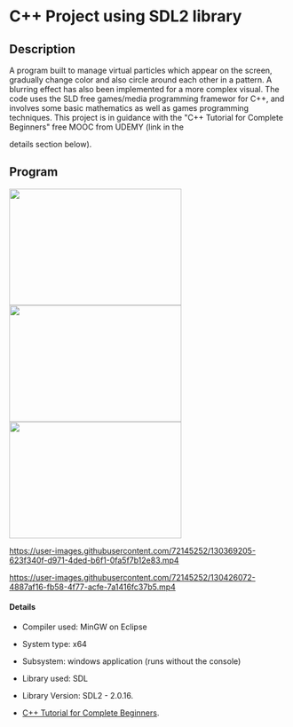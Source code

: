 
# C++ Project using SDL2 library





## Description
A program built to manage virtual particles which appear on the screen, gradually change color and also circle around each other in a pattern. A blurring effect has also been implemented for a more complex visual. The code uses the SLD free games/media programming framewor for C++, and involves some basic mathematics as well as games programming techniques. This project is in guidance with the "C++ Tutorial for Complete Beginners" free MOOC from UDEMY (link in the


 details section below).


## Program


<img src="https://user-images.githubusercontent.com/72145252/130421476-9367ad70-8ca8-4945-a199-80fa8e0c2eab.png" width="310" height="210"> <img src="https://user-images.githubusercontent.com/72145252/130420454-f4a60796-7535-410d-8ee2-90245026fbdd.png" width="310" height="210"> <img src="https://user-images.githubusercontent.com/72145252/130422446-6c668836-110d-4094-af4c-216f17e04449.png" width="310" height="210">



https://user-images.githubusercontent.com/72145252/130369205-623f340f-d971-4ded-b6f1-0fa5f7b12e83.mp4



https://user-images.githubusercontent.com/72145252/130426072-4887af16-fb58-4f77-acfe-7a1416fc37b5.mp4



#### Details

- Compiler used: MinGW on Eclipse

- System type: x64

- Subsystem: windows application (runs without the console)

- Library used: SDL

- Library Version: SDL2 - 2.0.16.

- [C++ Tutorial for Complete Beginners](http://example.com "C++ Tutorial for Complete Beginners").
